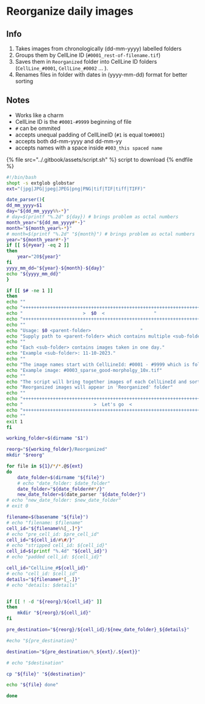 # Reorganize daily images

## Info

1. Takes images from chronologically (dd-mm-yyyy) labelled folders
2. Groups them by CellLine ID (`#0001_rest-of-filename.tif`)
3. Saves them in `Reorganized` folder into CellLine ID folders (`CellLine_#0001`, `CellLine_#0002` ... ).
4. Renames files in folder with dates in (yyyy-mm-dd) format for better sorting

## Notes

* Works like a charm
* CellLine ID is the `#0001-#9999` beginning of file
* &#x20;`#` can be ommited
* accepts unequal padding of CellLineID (`#1` is  equal to`#0001`)
* accepts both dd-mm-yyyy and dd-mm-yy
* accepts names with a space inside `#003_this spaced name`

{% file src="../.gitbook/assets/script.sh" %}
script to download
{% endfile %}

```bash
#!/bin/bash
shopt -s extglob globstar
ext="(jpg|JPG|jpeg|JPEG|png|PNG|tif|TIF|tiff|TIFF)"

date_parser(){
dd_mm_yyyy=$1
day="${dd_mm_yyyy%%-*}"
# day=$(printf "%.2d" ${day}) # brings problem as octal numbers
month_year="${dd_mm_yyyy#*-}"
month="${month_year%-*}"
# month=$(printf "%.2d" "${month}") # brings problem as octal numbers
year="${month_year#*-}"
if [[ ${#year} -eq 2 ]]
then
	year="20${year}"
fi
yyyy_mm_dd="${year}-${month}-${day}"
echo "${yyyy_mm_dd}"
}

if [[ $# -ne 1 ]]
then
echo ""	
echo "++++++++++++++++++++++++++++++++++++++++++++++++++++++++++++++++++"
echo "                      >  $0  <                  "
echo "++++++++++++++++++++++++++++++++++++++++++++++++++++++++++++++++++"
echo ""
echo "Usage: $0 <parent-folder>                  "
echo "Supply path to <parent-folder> which contains multiple <sub-folders>."
echo ""
echo "Each <sub-folder> contains images taken in one day."
echo "Example <sub-folder>: 11-10-2023."
echo ""
echo "The image names start with CellLineId: #0001 - #9999 which is followed by details(objective,comment etc)."
echo "Example image: #0003_sparse_good-morpholgy_10x.tif"
echo ""
echo "The script will bring together images of each CellLineId and sort them from newest to oldest"
echo "Reorganized images will appear in 'Reorganized' folder"
echo ""
echo "++++++++++++++++++++++++++++++++++++++++++++++++++++++++++++++++++"
echo "                          >  Let's go  <                             "
echo "++++++++++++++++++++++++++++++++++++++++++++++++++++++++++++++++++"
echo ""
exit 1
fi

working_folder=$(dirname "$1")

reorg="${working_folder}/Reorganized"
mkdir "$reorg"

for file in ${1}/*/*.@${ext}
do
	date_folder=$(dirname "${file}")
	# echo "date_folder: $date_folder"
	date_folder="${date_folder##*/}"
	new_date_folder=$(date_parser "${date_folder}")
# echo "new_date_folder: $new_date_folder"
# exit 0

filename=$(basename "${file}")
# echo "filename: $filename"
cell_id="${filename%%[_.]*}"
# echo "pre_cell_id: $pre_cell_id"
cell_id="${cell_id/#\#/}"
# echo "stripped cell_id: ${cell_id}" 
cell_id=$(printf "%.4d" "${cell_id}")
# echo "padded cell_id: ${cell_id}" 

cell_id="CellLine_#${cell_id}"
# echo "cell_id: $cell_id"
details="${filename#*[_.]}"
# echo "details: $details"


if [[ ! -d "${reorg}/${cell_id}" ]]
then
	mkdir "${reorg}/${cell_id}"
fi

pre_destination="${reorg}/${cell_id}/${new_date_folder}_${details}"

#echo "${pre_destination}"

destination="${pre_destination/%_${ext}/.${ext}}"

# echo "$destination"

cp "${file}" "${destination}"

echo "${file} done"

done


```
